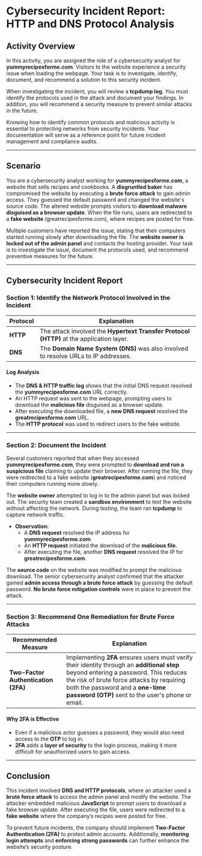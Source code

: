 # Cybersecurity Incident Report: HTTP and DNS Protocol Analysis  

## **Activity Overview**  

In this activity, you are assigned the role of a cybersecurity analyst for **yummyrecipesforme.com**. Visitors to the website experience a security issue when loading the webpage. Your task is to investigate, identify, document, and recommend a solution to this security incident.  

When investigating the incident, you will review a **tcpdump log**. You must identify the protocols used in the attack and document your findings. In addition, you will recommend a security measure to prevent similar attacks in the future.  

Knowing how to identify common protocols and malicious activity is essential to protecting networks from security incidents. Your documentation will serve as a reference point for future incident management and compliance audits.  

---

## **Scenario**  

You are a cybersecurity analyst working for **yummyrecipesforme.com**, a website that sells recipes and cookbooks. A **disgruntled baker** has compromised the website by executing a **brute force attack** to gain admin access. They guessed the default password and changed the website's source code. The altered website prompts visitors to **download malware disguised as a browser update**. When the file runs, users are redirected to a **fake website** (greatrecipesforme.com), where recipes are posted for free.  

Multiple customers have reported the issue, stating that their computers started running slowly after downloading the file. The **website owner is locked out of the admin panel** and contacts the hosting provider. Your task is to investigate the issue, document the protocols used, and recommend preventive measures for the future.  

---

## **Cybersecurity Incident Report**  

### **Section 1: Identify the Network Protocol Involved in the Incident**  

| **Protocol**         | **Explanation**                                                                 |
|----------------------|---------------------------------------------------------------------------------|
| **HTTP**             | The attack involved the **Hypertext Transfer Protocol (HTTP)** at the application layer. |
| **DNS**              | The **Domain Name System (DNS)** was also involved to resolve URLs to IP addresses. |

#### **Log Analysis**  
- The **DNS & HTTP traffic log** shows that the initial DNS request resolved the **yummyrecipesforme.com** URL correctly.
- An HTTP request was sent to the webpage, prompting users to download the **malicious file** disguised as a browser update.
- After executing the downloaded file, a **new DNS request** resolved the **greatrecipesforme.com** URL.
- The **HTTP protocol** was used to redirect users to the fake website.

---

### **Section 2: Document the Incident**  

Several customers reported that when they accessed **yummyrecipesforme.com**, they were prompted to **download and run a suspicious file** claiming to update their browser. After running the file, they were redirected to a fake website (**greatrecipesforme.com**) and noticed their computers running more slowly.  

The **website owner** attempted to log in to the admin panel but was locked out. The security team created a **sandbox environment** to test the website without affecting the network. During testing, the team ran **tcpdump** to capture network traffic.  

- **Observation:**  
  - A **DNS request** resolved the IP address for **yummyrecipesforme.com**.  
  - An **HTTP request** initiated the download of the **malicious file**.  
  - After executing the file, another **DNS request** resolved the IP for **greatrecipesforme.com**.  

The **source code** on the website was modified to prompt the malicious download. The senior cybersecurity analyst confirmed that the attacker gained **admin access through a brute force attack** by guessing the default password. **No brute force mitigation controls** were in place to prevent the attack.  

---

### **Section 3: Recommend One Remediation for Brute Force Attacks**  

| **Recommended Measure** | **Explanation** |
|--------------------------|----------------|
| **Two-Factor Authentication (2FA)** | Implementing **2FA** ensures users must verify their identity through an **additional step** beyond entering a password. This reduces the risk of brute force attacks by requiring both the password and a **one-time password (OTP)** sent to the user's phone or email. |

#### **Why 2FA is Effective**  
- Even if a malicious actor guesses a password, they would also need access to the **OTP** to log in.
- **2FA** adds a **layer of security** to the login process, making it more difficult for unauthorized users to gain access.

---

## **Conclusion**  

This incident involved **DNS and HTTP protocols**, where an attacker used a **brute force attack** to access the admin panel and modify the website. The attacker embedded malicious **JavaScript** to prompt users to download a fake browser update. After executing the file, users were redirected to a **fake website** where the company’s recipes were posted for free.

To prevent future incidents, the company should implement **Two-Factor Authentication (2FA)** to protect admin accounts. Additionally, **monitoring login attempts** and **enforcing strong passwords** can further enhance the website’s security posture.

